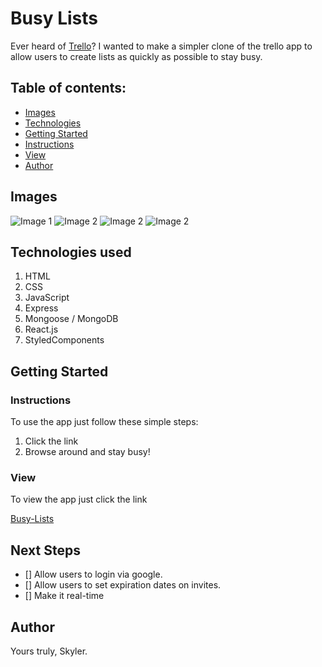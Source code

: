 # **Busy Lists**

Ever heard of [Trello](https://trello.com/)? I wanted to make a simpler clone of the trello app to allow users to create lists as quickly as possible to stay busy.

## Table of contents:

-   [Images](#Images)
-   [Technologies](#Technologies-used)
-   [Getting Started](#Getting-Started)
-   [Instructions](#Instructions)
-   [View](#View)
-   [Author](#Author)

## Images

![Image 1](https://i.imgur.com/OnZsm7v.png)
![Image 2](https://i.imgur.com/6r0ySXK.png)
![Image 2](https://i.imgur.com/xUuwNFG.png)
![Image 2](https://i.imgur.com/rhnMmQZ.png)

## Technologies used

1. HTML
2. CSS
3. JavaScript
4. Express
5. Mongoose / MongoDB
6. React.js
7. StyledComponents

## Getting Started

### Instructions

To use the app just follow these simple steps:

1. Click the link
2. Browse around and stay busy!

### View

To view the app just click the link

[Busy-Lists](https://busy-lists.herokuapp.com)

## Next Steps

-   [] Allow users to login via google.
-   [] Allow users to set expiration dates on invites.
-   [] Make it real-time

## Author

Yours truly, Skyler.
